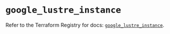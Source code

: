 # `google_lustre_instance`

Refer to the Terraform Registry for docs: [`google_lustre_instance`](https://registry.terraform.io/providers/hashicorp/google/6.36.0/docs/resources/lustre_instance).
